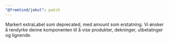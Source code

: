 ```yaml
---
"@fremtind/jokul": patch
---
```


Markert extraLabel som deprecated, med amount som erstatning. Vi ønsker å rendyrke denne komponenten til å vise produkter, dekninger, utbetalinger og lignende.
